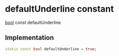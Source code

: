 


# defaultUnderline constant






[bool](https://api.flutter.dev/flutter/dart-core/bool-class.html) const defaultUnderline
  







## Implementation

```dart
static const bool defaultUnderline = true;


```







